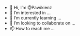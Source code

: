 - 👋 Hi, I’m @Pawikienz
- 👀 I’m interested in ...
- 🌱 I’m currently learning ...
- 💞️ I’m looking to collaborate on ...
- 📫 How to reach me ...

<!---
Pawikienz/Pawikienz is a ✨ special ✨ repository because its `README.md` (this file) appears on your GitHub profile.
You can click the Preview link to take a look at your changes.
--->
